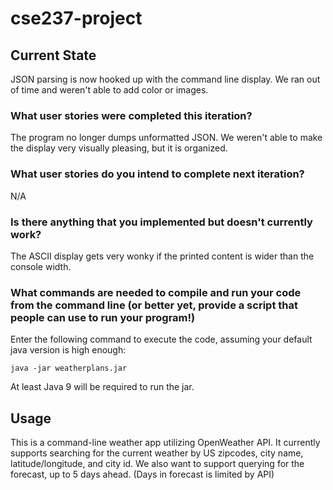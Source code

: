# cse237-project

## Current State
JSON parsing is now hooked up with the command line display. We ran out of time and weren't able to add color or images. 

### What user stories were completed this iteration?
The program no longer dumps unformatted JSON. We weren't able to make the display very visually pleasing, but it is organized.

### What user stories do you intend to complete next iteration?
N/A

### Is there anything that you implemented but doesn't currently work?
The ASCII display gets very wonky if the printed content is wider than the console width. 

### What commands are needed to compile and run your code from the command line (or better yet, provide a script that people can use to run your program!)
Enter the following command to execute the code, assuming your default java version is high enough:
```
java -jar weatherplans.jar
```
At least Java 9 will be required to run the jar.


## Usage
This is a command-line weather app utilizing OpenWeather API. It currently supports
searching for the current weather by US zipcodes, city name, latitude/longitude, and city id.
We also want to support querying for the forecast, up to 5 days ahead. (Days in forecast is limited by API)

